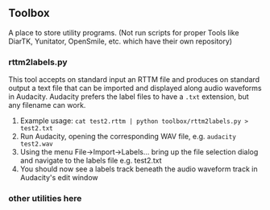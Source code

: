 ## Toolbox ## 
A place to store utility programs. (Not run scripts for proper Tools like DiarTK, Yunitator, OpenSmile, etc. which have their own repository)

### rttm2labels.py ###
This tool accepts on standard input an RTTM file and produces on standard output a text file that can be imported and displayed along
audio waveforms in Audacity. Audacity prefers the label files to have a `.txt` extension, but any filename can work.
 1. Example usage: `cat test2.rttm | python toolbox/rttm2labels.py > test2.txt`
 2. Run Audacity, opening the corresponding WAV file, e.g. `audacity test2.wav`
 3. Using the menu File->Import->Labels... bring up the file selection dialog and navigate to the labels file e.g. test2.txt
 4. You should now see a labels track beneath the audio waveform track in Audacity's edit window
 
 ### other utilities here ###
 
